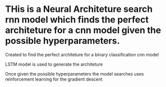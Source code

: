# THis is a Neural Architeture search rnn model which finds the perfect architeture for a cnn model given the possible hyperparameters.

Created to find the perfect architeture for a binary classification cnn model

LSTM model is used to generate the architeture

Once given the possible hyperparameters the model searches uses reinforcement learning for the gradient descent 
